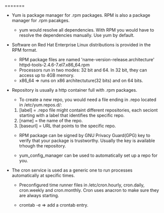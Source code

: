 =======
- Yum is package manager for .rpm packages. RPM is also a package manager for .rpm pacakges.
  *  yum would resolve all dependencies. With RPM you would have to resolve the dependencies manually. Use yum by default.
     
- Software on Red Hat Enterprise Linux distributions is provided in the RPM format.
  *  RPM package files are named 'name-version-release.architecture' httpd-tools-2.4.6-7.el7.x86_64.rpm
  *  Processors run in two modes: 32 bit and 64. In 32 bit, they can access up to 4GB memory.
  *  x86_64 => runs on x86 architectuture(32 bits) and on 64 bits.


- Repository is usually a http container full with .rpm packages. 
  *  To create a new repo, you would need a file ending in .repo located in /etc/yum.repos.d/:
    1. [label] = .repo file might containt different repositories, each seciont starting with a label that identifies the specific repo.
    2. [name] = the name of the repo.
    3. [baseurl] = URL that points to the specific repo.
      
  * RPM package can be signed by GNU Privacy Guard(GPG) key to verify that your package is trustworthy. Usually the key is available trhough the repository.
  
  * yum_config_manager can be used to automatically set up a repo for you.  
  

- The cron service is used as a generic one to run processes automatically at specific times.

  * Preconfigured time runner files in /etc/cron.hourly, cron.daily, cron.weekly and cron.monthly. Cron uses anacron to make sure they are always starting.
  
  * crontab -e => add a crontab entry. 
  
